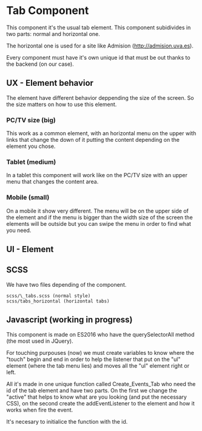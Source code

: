 # Tab Component

This component it's the usual tab element. This component subidivides in two parts: normal and horizontal one.

The horizontal one is used for a site like Admision (http://admision.uva.es).

Every component must have it's own unique id that must be out thanks to the backend (on our case).

## UX - Element behavior

The element have different behavior deppending the size of the screen. So the size matters on how to use this element.

### PC/TV size (big)

This work as a common element, with an horizontal menu on the upper with links that change the down of it putting the content depending on the element you chose.

### Tablet (medium)

In a tablet this component will work like on the PC/TV size with an upper menu that changes the content area.

### Mobile (small)

On a mobile it show very different. The menu will be on the upper side of the element and if the menu is bigger than the width size of the screen the elements will be outside but you can swipe the menu in order to find what you need.

## UI - Element

## SCSS

We have two files depending of the component.

```
scss/\_tabs.scss (normal style)
scss/tabs_horizontal (horizontal tabs)
```
## Javascript (working in progress)

This component is made on ES2016 who have the querySelectorAll method (the most used in JQuery).

For touching purpouses (now) we must create variables to know where the "touch" begin and end in order to help the listener that put on the "ul" element (where the tab menu lies) and moves all the "ul" element right or left.

All it's made in one unique function called Create_Events_Tab who need the id of the tab element and have two parts. On the first we change the "active" that helps to know what are you looking (and put the necessary CSS), on the second create the addEventListener to the element and how it works when fire the event.

It's necesary to initialice the function with the id.
